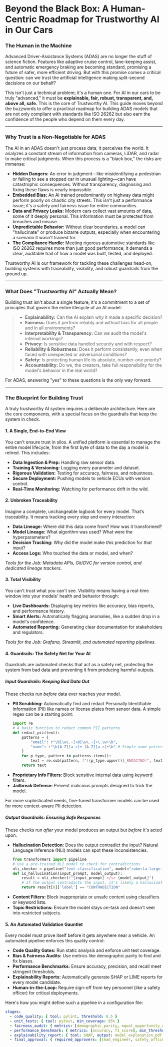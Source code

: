# Beyond the Black Box: A Human-Centric Roadmap for Trustworthy AI in Our Cars

### The Human in the Machine

Advanced Driver-Assistance Systems (ADAS) are no longer the stuff of science fiction. Features like adaptive cruise control, lane-keeping assist, and automatic emergency braking are becoming standard, promising a future of safer, more efficient driving. But with this promise comes a critical question: can we trust the artificial intelligence making split-second decisions on our behalf?

This isn't just a technical problem; it's a human one. For AI in our cars to be truly "advanced," it must be **explainable, fair, robust, transparent, and, above all, safe.** This is the core of Trustworthy AI. This guide moves beyond the buzzwords to offer a practical roadmap for building ADAS models that are not only compliant with standards like ISO 26262 but also earn the confidence of the people who depend on them every day.

---

### Why Trust is a Non-Negotiable for ADAS

The AI in an ADAS doesn't just process data; it perceives the world. It analyzes a constant stream of information from cameras, LiDAR, and radar to make critical judgments. When this process is a "black box," the risks are immense:

* **Hidden Dangers:** An error in judgment—like misidentifying a pedestrian or failing to see a stopped car in unusual lighting—can have catastrophic consequences. Without transparency, diagnosing and fixing these flaws is nearly impossible.
* **Embedded Bias:** An AI trained predominantly on highway data might perform poorly on chaotic city streets. This isn't just a performance issue; it's a safety and fairness issue for entire communities.
* **Data and Privacy Leaks:** Modern cars collect vast amounts of data, some of it deeply personal. This information must be protected from breaches and misuse.
* **Unpredictable Behavior:** Without clear boundaries, a model can "hallucinate" or produce bizarre outputs, especially when encountering a scenario it wasn't trained for.
* **The Compliance Hurdle:** Meeting rigorous automotive standards like ISO 26262 requires more than just good performance; it demands a clear, auditable trail of how a model was built, tested, and deployed.

Trustworthy AI is our framework for tackling these challenges head-on, building systems with traceability, visibility, and robust guardrails from the ground up.

---

### What Does "Trustworthy AI" Actually Mean?

Building trust isn't about a single feature; it's a commitment to a set of principles that govern the entire lifecycle of an AI model:

> * **Explainability:** Can the AI explain *why* it made a specific decision?
> * **Fairness:** Does it perform reliably and without bias for all people and in all environments?
> * **Interpretability & Transparency:** Can we audit the model's internal workings?
> * **Privacy:** Is sensitive data handled securely and with respect?
> * **Reliability & Robustness:** Does it perform consistently, even when faced with unexpected or adversarial conditions?
> * **Safety:** Is protecting human life its absolute, number-one priority?
> * **Accountability:** Do we, the creators, take full responsibility for the model's behavior in the real world?

For ADAS, answering "yes" to these questions is the only way forward.

---

### The Blueprint for Building Trust

A truly trustworthy AI system requires a deliberate architecture. Here are the core components, with a special focus on the guardrails that keep the system in check.

#### 1. A Single, End-to-End View
You can't ensure trust in silos. A unified platform is essential to manage the entire model lifecycle, from the first byte of data to the day a model is retired. This includes:
* **Data Ingestion & Prep:** Handling raw sensor data.
* **Training & Versioning:** Logging every parameter and dataset.
* **Rigorous Validation:** Testing for accuracy, fairness, and robustness.
* **Secure Deployment:** Pushing models to vehicle ECUs with version control.
* **Real-Time Monitoring:** Watching for performance drift in the wild.

#### 2. Unbroken Traceability
Imagine a complete, unchangeable logbook for every model. That’s traceability. It means tracking every step and every interaction:
* **Data Lineage:** Where did this data come from? How was it transformed?
* **Model Lineage:** What algorithm was used? What were the hyperparameters?
* **Decision Tracking:** Why did the model make *this* prediction for *that* input?
* **Access Logs:** Who touched the data or model, and when?

*Tools for the Job: Metadata APIs, Git/DVC for version control, and dedicated lineage trackers.*

#### 3. Total Visibility
You can't trust what you can't see. Visibility means having a real-time window into your models' health and behavior through:
* **Live Dashboards:** Displaying key metrics like accuracy, bias reports, and performance history.
* **Smart Alerts:** Automatically flagging anomalies, like a sudden drop in a model's confidence.
* **Automated Reporting:** Generating clear documentation for stakeholders and regulators.

*Tools for the Job: Grafana, Streamlit, and automated reporting pipelines.*

#### 4. Guardrails: The Safety Net for Your AI
Guardrails are automated checks that act as a safety net, protecting the system from bad data and preventing it from producing harmful outputs.

##### Input Guardrails: Keeping Bad Data Out
These checks run *before* data ever reaches your model.
* **PII Scrubbing:** Automatically find and redact Personally Identifiable Information (PII) like names or license plates from sensor data. A simple regex can be a starting point:
    ```python
    import re
    # A basic function to redact common PII patterns
    def redact_pii(text):
        patterns = {
            "email": r"\b[\w\.-]+@[\w\.-]+\.\w+\b",
            "name": r"\b[A-Z][a-z]+ [A-Z][a-z]+\b" # Simple name pattern
        }
        for p_type, pattern in patterns.items():
            text = re.sub(pattern, f"[{p_type.upper()}_REDACTED]", text)
        return text
    ```
* **Proprietary Info Filters:** Block sensitive internal data using keyword filters.
* **Jailbreak Defense:** Prevent malicious prompts designed to trick the model.

For more sophisticated needs, fine-tuned transformer models can be used for more context-aware PII detection.

##### Output Guardrails: Ensuring Safe Responses
These checks run *after* your model produces an output but *before* it's acted upon.
* **Hallucination Detection:** Does the output contradict the input? Natural Language Inference (NLI) models can spot these inconsistencies.
    ```python
    from transformers import pipeline
    # Use a pre-trained NLI model to check for contradictions
    nli_checker = pipeline("text-classification", model="roberta-large-mnli")
    def is_hallucination(input_prompt, model_output):
        result = nli_checker(f"{input_prompt} </s> {model_output}")
        # If the output contradicts the input, it's likely a hallucination
        return result[0]['label'] == "CONTRADICTION"
    ```
* **Content Filters:** Block inappropriate or unsafe content using classifiers or keyword lists.
* **Topic Restrictions:** Ensure the model stays on-task and doesn't veer into restricted subjects.

#### 5. An Automated Validation Gauntlet
Every model must prove itself before it gets anywhere near a vehicle. An automated pipeline enforces this quality control:
* **Code Quality Gates:** Run static analysis and enforce unit test coverage.
* **Bias & Fairness Audits:** Use metrics like demographic parity to find and fix biases.
* **Performance Benchmarks:** Ensure accuracy, precision, and recall meet stringent thresholds.
* **Explainability Reports:** Automatically generate SHAP or LIME reports for every model candidate.
* **Human-in-the-Loop:** Require sign-off from key personnel (like a safety officer) for critical deployments.

Here's how you might define such a pipeline in a configuration file:
```yaml
stages:
  - code_quality: { tool: pylint, threshold: 8.5 }
  - unit_tests: { tool: pytest, min_coverage: 95% }
  - fairness_audit: { metrics: [demographic_parity, equal_opportunity_difference] }
  - performance_benchmark: { metrics: [accuracy, f1_score], min_threshold: 0.98 }
  - explainability_report: { tool: SHAP, output: model_explanation.pdf }
  - final_approval: { required_approvers: [lead_engineer, safety_officer] }
